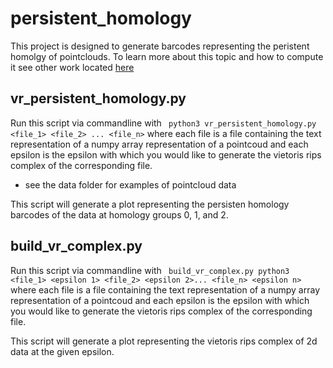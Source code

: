 # persistent_homology

This project is designed to generate barcodes representing the peristent homolgy of pointclouds. To learn more about this topic and how to compute it see other work located [here](https://epjdatascience.springeropen.com/track/pdf/10.1140/epjds/s13688-017-0109-5.pdf)

## vr_persistent_homology.py

Run this script via commandline with ``` python3 vr_persistent_homology.py <file_1> <file_2> ... <file_n>``` where each file is a file containing the text representation of a numpy array representation of a pointcoud and each epsilon is the epsilon with which you would like to generate the vietoris rips complex of the corresponding file.
- see the data folder for examples of pointcloud data

This script will generate a plot representing the persisten homology barcodes of the data at homology groups 0, 1, and 2.

## build_vr_complex.py

Run this script via commandline with ``` build_vr_complex.py python3  <file_1> <epsilon 1> <file_2> <epsilon 2>... <file_n> <epsilon n>``` where each file is a file containing the text representation of a numpy array representation of a pointcoud and each epsilon is the epsilon with which you would like to generate the vietoris rips complex of the corresponding file.

This script will generate a plot representing the vietoris rips complex of 2d data at the given epsilon.
